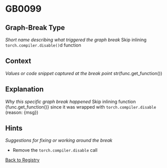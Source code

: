 # GB0099

## Graph-Break Type
*Short name describing what triggered the graph break*
Skip inlining `torch.compiler.disable()`d function

## Context
*Values or code snippet captured at the break point*
str(func.get_function())

## Explanation
*Why this specific graph break happened*
Skip inlining function {func.get_function()} since it was wrapped with `torch.compiler.disable` (reason: {msg})

## Hints
*Suggestions for fixing or working around the break*
- Remove the `torch.compiler.disable` call



[Back to Registry](../index.md)
